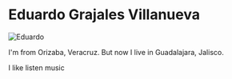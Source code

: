 # Eduardo Grajales Villanueva

![Eduardo](IMG_0075.JPG)

I'm from Orizaba, Veracruz. But now I live in Guadalajara, Jalisco.

I like listen music
